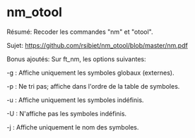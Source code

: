 # nm_otool

Résumé: Recoder les commandes "nm" et "otool".

Sujet: https://github.com/rsibiet/nm_otool/blob/master/nm.pdf


Bonus ajoutés: Sur ft_nm, les options suivantes:

  -g : Affiche uniquement les symboles globaux (externes).

  -p : Ne tri pas; affiche dans l'ordre de la table de symboles.
  
  -u : Affiche uniquement les symboles indéfinis.
  
  -U : N'affiche pas les symboles indéfinis.
  
  -j : Affiche uniquement le nom des symboles.
  
